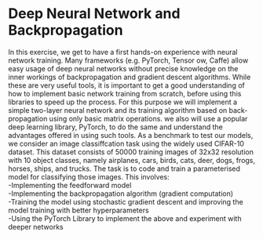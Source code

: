 # Deep Neural Network and Backpropagation
 In this exercise, we get to have a first hands-on experience with neural network training. Many frameworks (e.g.
PyTorch, Tensor
ow, Caffe) allow easy usage of deep neural networks without precise knowledge on the inner
workings of backpropagation and gradient descent algorithms. While these are very useful tools, it is important
to get a good understanding of how to implement basic network training from scratch, before using this libraries
to speed up the process. For this purpose we will implement a simple two-layer neural network and its training
algorithm based on back-propagation using only basic matrix operations. we also
will use a popular deep learning library, PyTorch, to do the same and understand the advantages offered in
using such tools.
As a benchmark to test our models, we consider an image classiffcation task using the widely used CIFAR-10
dataset. This dataset consists of 50000 training images of 32x32 resolution with 10 object classes, namely
airplanes, cars, birds, cats, deer, dogs, frogs, horses, ships, and trucks. The task is to code and train a
parameterised model for classifying those images. This involves: <br/>
-Implementing the feedforward model <br/>
-Implementing the backpropagation algorithm (gradient computation) <br/>
-Training the model using stochastic gradient descent and improving the model training with better hyperparameters <br/>
-Using the PyTorch Library to implement the above and experiment with deeper networks 
